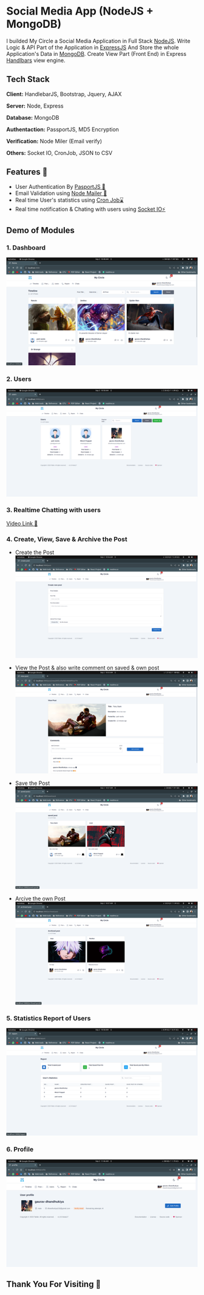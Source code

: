 
# Social Media App (NodeJS + MongoDB)

I builded My Circle a Social Media Application in Full Stack [NodeJS](https://nodejs.org/).
Write Logic & API Part of the Application in [ExpressJS](https://expressjs.com/)
And Store the whole Application's Data in [MongoDB](https://www.mongodb.com/). Create View Part (Front End) in Express [Handlbars](https://handlebarsjs.com/) view engine. 


## Tech Stack

**Client:** HandlebarJS, Bootstrap, Jquery, AJAX 

**Server:** Node, Express

**Database:** MongoDB

**Authentaction:** PassportJS, MD5 Encryption

**Verification:** Node Miler (Email verify)

**Others:** Socket IO, CronJob, JSON to CSV  



## Features 🚀
- User Authentication By [PasportJS 🔐](https://www.passportjs.org/)
- Email Validation using [Node Mailer 📩](https://nodemailer.com/about/)
- Real time User's statistics using [Cron Job⌛](https://www.npmjs.com/package/cron)
- Real time notification & Chating with users using [Socket IO⚡](https://socket.io/)



## Demo of Modules

### 1. Dashboard

![Dashboard](public/Docs/images/dashboard.png)

### 2. Users

![Users](public/Docs/images/users.png)

### 3. Realtime Chatting with users
[Video Link 🔗](https://drive.google.com/file/d/1d6uYaoI1x0V3RO_rQRB9n1Wu3TEqivlG/view?usp=drive_link)

### 4. Create, View, Save & Archive the Post
- Create the Post 
![create-post](public/Docs/images/create-post.png)

- View the Post & also write comment on saved & own post 
![view-post](public/Docs/images/view-post.png)

- Save the Post 
![save-post](public/Docs/images/save-post.png)

- Arcive the own Post 
![archive-post](public/Docs/images/archive-post.png)

### 5. Statistics Report of Users

![Users](public/Docs/images/report.png)

### 6. Profile

![Users](public/Docs/images/view-profile.png)

## Thank You For Visiting 🙏
